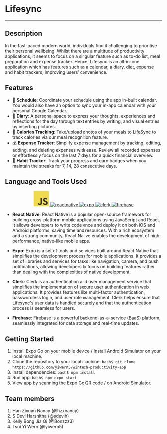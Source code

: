 # Lifesync

---

## Description

In the fast-paced modern world, individuals find it challenging to prioritise their personal wellbeing. Whilst there are a multitude of productivity applications, it seems to focus on a singular feature such as to-do list, meal preparation and expense tracker. Hence, Lifesync is an all-in-one application which has features such as a calendar, a diary, diet, expense and habit trackers, improving users’ convenience. 

## Features

- 📆 **Schedule**: Coordinate your schedule using the app in-built calendar. You would also have an option to sync your in-app calendar with your personal Google Calendar. 
- 📕 **Diary**: A personal space to express your thoughts, experiences and reflections for the day through text entries by writing, and visual entries by inserting pictures. 
- 🥗 **Calories Tracking**: Take/upload photos of your meals to LifeSync to track calories via our meal recognition feature.
- 💰 **Expense Tracker**: Simplify expense management by tracking, editing, adding, and deleting expenses with ease. Review all recorded expenses or effortlessly focus on the last 7 days for a quick financial overview.
- 🏅 **Habit Tracker**: Track your progress and earn badges when you maintain the streaks for 7, 14, 28 consecutive days.

## Language and Tools Used
<p align="center"> 
<a href="https://developer.mozilla.org/en-US/docs/Web/JavaScript" target="_blank" rel="noreferrer"> <img src="https://raw.githubusercontent.com/devicons/devicon/master/icons/javascript/javascript-original.svg" alt="javascript" width="50" height="50"/> </a> 
<a href="https://reactnative.dev/" target="_blank" rel="noreferrer"> <img src="https://reactnative.dev/img/header_logo.svg" alt="reactnative" width="50" height="50"/> </a> 
<a href="https://docs.expo.dev/" target="_blank" rel="noreferrer"> <img src="https://seeklogo.com/images/E/expo-go-app-logo-BBBE394CB8-seeklogo.com.png" alt="expo" width="50" height="50"/> </a>
<a href="https://clerk.com/" target="_blank" rel="noreferrer"> <img src="https://cdn.sanity.io/images/o0o2tn5x/production/2399b991025c365aafaa6fca85d91deac801e654-1046x1046.png" alt="clerk" width="50" height="50"/> </a>
<a href="https://firebase.google.com/" target="_blank" rel="noreferrer"> <img src="https://www.vectorlogo.zone/logos/firebase/firebase-icon.svg" alt="firebase" width="40" height="40"/> </a>
</p>

- **React Native**:
React Native is a popular open-source framework for building cross-platform mobile applications using JavaScript and React. It allows developers to write code once and deploy it on both iOS and Android platforms, saving time and resources. With a rich ecosystem and a strong community, React Native enables the development of high-performance, native-like mobile apps.

- **Expo**:
Expo is a set of tools and services built around React Native that simplifies the development process for mobile applications. It provides a set of libraries and services for tasks like navigation, camera, and push notifications, allowing developers to focus on building features rather than dealing with the complexities of native development.

- **Clerk**:
Clerk is an authentication and user management service that simplifies the implementation of secure user authentication in web applications. It provides features like multi-factor authentication, passwordless login, and user role management. Clerk helps ensure that Lifesync's user data is handled securely and that the authentication process is seamless for users.

- **Firebase**:
Firebase is a powerful backend-as-a-service (BaaS) platform, seamlessly integrated for data storage and real-time updates.

## Getting Started
1. Install Expo Go on your mobile device / Install Android Simulator on your local machine.
2. Clone the repository to your local machine:
`bash$
   git clone https://github.com/yiwern5/wintech-productivity-app`
3. Install dependencies:
`bash$
    npm install`
4. Run app:
`bash$
    npx expo start`
5. View app by scanning the Expo Go QR code / on Android Simulator.

## Team members
1. Han Zixuan Nancy (@hzxnancy)
2. S Devi Harshitha (@sdevih)
3. Kelly Bong Jia Qi (@Bonzzz3)
4. Tsui Yi Wern (@yiwern5)
